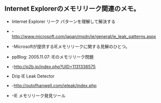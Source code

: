 ## Internet  Explorerのメモリリーク関連のメモ。


* Internet Explorer リーク パターンを理解して解決する
* -http://www.microsoft.com/japan/msdn/ie/general/ie_leak_patterns.aspx
* -Microsoftが提供するIEメモリリークに関する見解のひとつ。

* ppBlog: 2005.11.07: IEのメモリリーク問題
* -http://p2b.jp/index.php?UID=1131336575

* Drip IE Leak Detector
* -http://outofhanwell.com/ieleak/index.php
* -IE メモリリーク発見ツール

